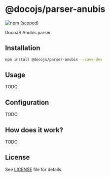 # @docojs/parser-anubis

[![npm (scoped)](https://img.shields.io/npm/v/@docojs/parser-anubis.svg)](https://npmjs.com/package/@docojs/parser-anubis)

DocoJS Anubis parser.

## Installation

```bash
npm install @docojs/parser-anubis --save-dev
```

## Usage

TODO

## Configuration

TODO

## How does it work?

TODO

## License

See [LICENSE](./LICENSE) file for details.
